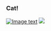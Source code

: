 ### Cat!
[![Image text](https://github.com/sergey-sanches-peres/sergey-sanches-peres/blob/main/assets/rth.gif)]()
![](https://komarev.com/ghpvc/?username=sergey-sanches-peres)